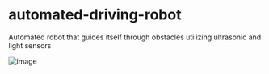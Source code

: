 # automated-driving-robot
Automated robot that guides itself through obstacles utilizing ultrasonic and light sensors 

![image](https://user-images.githubusercontent.com/68202033/179161911-538206cf-3930-40d0-8d86-80626ef0b9fe.png)
